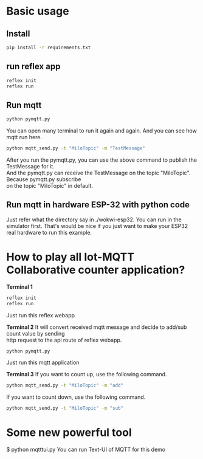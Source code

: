 # Basic usage
## Install
```bash
pip install -r requirements.txt
```

## run reflex app
```bash
reflex init
reflex run
```

## Run mqtt 
```bash
python pymqtt.py
```
You can open many terminal to run it again and again. 
And you can see how mqtt run here.


```bash
python mqtt_send.py -t "MiloTopic" -m "TestMessage"
```
After you run the pymqtt.py, you can use the above command to publish the TestMessage for it.   
And the pymqtt.py can receive the TestMessage on the topic "MiloTopic". Because pymqtt.py subscribe  
on the topic "MiloTopic" in default.   

## Run mqtt in hardware ESP-32 with python code
Just refer what the directory say in ./wokwi-esp32. 
You can run in the simulator first. 
That's would be nice if you just want to make your ESP32 real hardware to run this example. 


# How to play all Iot-MQTT Collaborative counter application?

**Terminal 1**
```bash
reflex init
reflex run
```
Just run this reflex webapp 

**Terminal 2**
It will convert received mqtt message and decide to add/sub count value by sending   
http request to the api route of reflex webapp. 
```bash 
python pymqtt.py
```
Just run this mqtt application 

**Terminal 3**
If you want to count up, use the following command. 
```bash
python mqtt_send.py -t "MiloTopic" -m "add"
```
If you want to count down, use the following command.
```bash
python mqtt_send.py -t "MiloTopic" -m "sub"
```

# Some new powerful tool 
$ python mqtttui.py 
You can run Text-UI of MQTT for this demo 